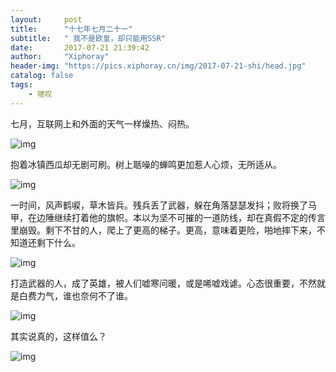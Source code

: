 ```yaml
---
layout:     post
title:      "十七年七月二十一"
subtitle:   " 我不是欧皇，却只能用SSR" 
date:       2017-07-21 21:39:42
author:     "Xiphoray"
header-img: "https://pics.xiphoray.cn/img/2017-07-21-shi/head.jpg"
catalog: false
tags:     
    - 嗟叹
---
```





七月，互联网上和外面的天气一样燥热、闷热。

![img](https://pics.xiphoray.cn/img/2017-07-21-shi/2.jpg)

抱着冰镇西瓜却无剧可刷。树上聒噪的蝉鸣更加惹人心烦，无所适从。

![img](https://pics.xiphoray.cn/img/2017-07-21-shi/3.jpg)

一时间，风声鹤唳，草木皆兵。残兵丢了武器，躲在角落瑟瑟发抖；败将换了马甲，在边陲继续打着他的旗帜。本以为坚不可摧的一道防线，却在真假不定的传言里崩毁。剩下不甘的人，爬上了更高的梯子。更高，意味着更险，啪地摔下来，不知道还剩下什么。

![img](https://pics.xiphoray.cn/img/2017-07-21-shi/4.jpg)

打造武器的人，成了英雄，被人们嘘寒问暖，或是唏嘘戏谑。心态很重要，不然就是白费力气，谁也奈何不了谁。

![img](https://pics.xiphoray.cn/img/2017-07-21-shi/5.png)

其实说真的，这样值么？

![img](https://pics.xiphoray.cn/img/2017-07-21-shi/6.jpg)


